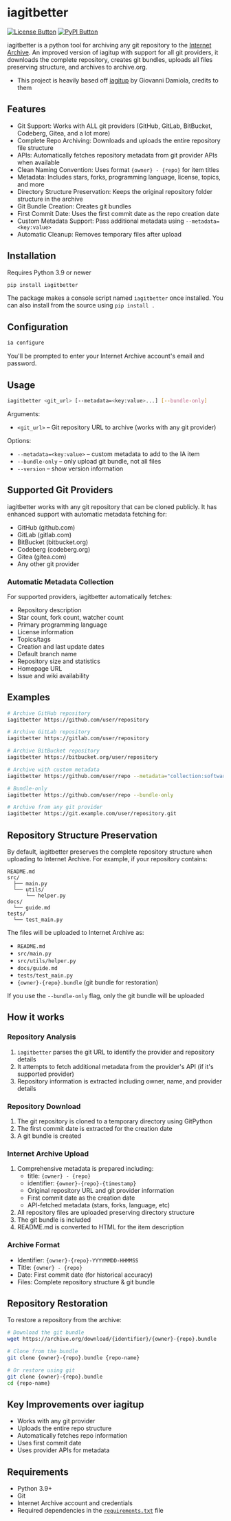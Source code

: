 [License Button]: https://img.shields.io/badge/License-GPL--3.0-black
[License Link]: https://github.com/Andres9890/iagitbetter/blob/main/LICENSE 'GPL-3.0 License.'

[PyPI Button]: https://img.shields.io/pypi/v/iagitbetter?color=yellow&label=PyPI
[PyPI Link]: https://pypi.org/project/iagitbetter/ 'PyPI Package.'

# iagitbetter
[![License Button]][License Link]
[![PyPI Button]][PyPI Link]

iagitbetter is a python tool for archiving any git repository to the [Internet Archive](https://archive.org/). An improved version of iagitup with support for all git providers, it downloads the complete repository, creates git bundles, uploads all files preserving structure, and archives to archive.org.

- This project is heavily based off [iagitup](https://github.com/gdamdam/iagitup) by Giovanni Damiola, credits to them

## Features

- Git Support: Works with ALL git providers (GitHub, GitLab, BitBucket, Codeberg, Gitea, and a lot more)
- Complete Repo Archiving: Downloads and uploads the entire repository file structure
- APIs: Automatically fetches repository metadata from git provider APIs when available
- Clean Naming Convention: Uses format `{owner} - {repo}` for item titles
- Metadata: Includes stars, forks, programming language, license, topics, and more
- Directory Structure Preservation: Keeps the original repository folder structure in the archive
- Git Bundle Creation: Creates git bundles
- First Commit Date: Uses the first commit date as the repo creation date
- Custom Metadata Support: Pass additional metadata using `--metadata=<key:value>`
- Automatic Cleanup: Removes temporary files after upload

## Installation

Requires Python 3.9 or newer

```bash
pip install iagitbetter
```

The package makes a console script named `iagitbetter` once installed. You can also install from the source using `pip install .`

## Configuration

```bash
ia configure
```

You'll be prompted to enter your Internet Archive account's email and password.

## Usage

```bash
iagitbetter <git_url> [--metadata=<key:value>...] [--bundle-only]
```

Arguments:

- `<git_url>` – Git repository URL to archive (works with any git provider)

Options:

- `--metadata=<key:value>` – custom metadata to add to the IA item
- `--bundle-only` – only upload git bundle, not all files
- `--version` – show version information

## Supported Git Providers

iagitbetter works with any git repository that can be cloned publicly. It has enhanced support with automatic metadata fetching for:

- GitHub (github.com)
- GitLab (gitlab.com)
- BitBucket (bitbucket.org)
- Codeberg (codeberg.org)
- Gitea (gitea.com)
- Any other git provider

### Automatic Metadata Collection

For supported providers, iagitbetter automatically fetches:
- Repository description
- Star count, fork count, watcher count
- Primary programming language
- License information
- Topics/tags
- Creation and last update dates
- Default branch name
- Repository size and statistics
- Homepage URL
- Issue and wiki availability

## Examples

```bash
# Archive GitHub repository
iagitbetter https://github.com/user/repository

# Archive GitLab repository
iagitbetter https://gitlab.com/user/repository

# Archive BitBucket repository
iagitbetter https://bitbucket.org/user/repository

# Archive with custom metadata
iagitbetter https://github.com/user/repo --metadata="collection:software,topic:python"

# Bundle-only
iagitbetter https://github.com/user/repo --bundle-only

# Archive from any git provider
iagitbetter https://git.example.com/user/repository.git
```

## Repository Structure Preservation

By default, iagitbetter preserves the complete repository structure when uploading to Internet Archive. For example, if your repository contains:

```
README.md
src/
  ├── main.py
  └── utils/
      └── helper.py
docs/
  └── guide.md
tests/
  └── test_main.py
```

The files will be uploaded to Internet Archive as:
- `README.md`
- `src/main.py`
- `src/utils/helper.py`
- `docs/guide.md`
- `tests/test_main.py`
- `{owner}-{repo}.bundle` (git bundle for restoration)

If you use the `--bundle-only` flag, only the git bundle will be uploaded

## How it works

### Repository Analysis
1. `iagitbetter` parses the git URL to identify the provider and repository details
2. It attempts to fetch additional metadata from the provider's API (if it's supported provider)
3. Repository information is extracted including owner, name, and provider details

### Repository Download
1. The git repository is cloned to a temporary directory using GitPython
2. The first commit date is extracted for the creation date
3. A git bundle is created

### Internet Archive Upload
1. Comprehensive metadata is prepared including:
   - title: `{owner} - {repo}`
   - identifier: `{owner}-{repo}-{timestamp}`
   - Original repository URL and git provider information
   - First commit date as the creation date
   - API-fetched metadata (stars, forks, language, etc)
2. All repository files are uploaded preserving directory structure
3. The git bundle is included
4. README.md is converted to HTML for the item description

### Archive Format
- Identifier: `{owner}-{repo}-YYYYMMDD-HHMMSS`
- Title: `{owner} - {repo}`
- Date: First commit date (for historical accuracy)
- Files: Complete repository structure & git bundle

## Repository Restoration

To restore a repository from the archive:

```bash
# Download the git bundle
wget https://archive.org/download/{identifier}/{owner}-{repo}.bundle

# Clone from the bundle
git clone {owner}-{repo}.bundle {repo-name}

# Or restore using git
git clone {owner}-{repo}.bundle
cd {repo-name}
```

## Key Improvements over iagitup

- Works with any git provider
- Uploads the entire repo structure
- Automatically fetches repo information
- Uses first commit date
- Uses provider APIs for metadata

## Requirements

- Python 3.9+
- Git
- Internet Archive account and credentials
- Required dependencies in the [`requirements.txt`](requirements.txt) file